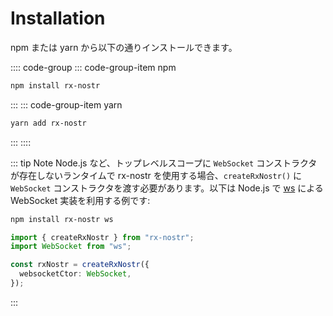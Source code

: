 # Installation

npm または yarn から以下の通りインストールできます。

:::: code-group
::: code-group-item npm

```sh
npm install rx-nostr
```

:::
::: code-group-item yarn

```sh
yarn add rx-nostr
```

:::
::::

::: tip Note
Node.js など、トップレベルスコープに `WebSocket` コンストラクタが存在しないランタイムで rx-nostr を使用する場合、`createRxNostr()` に `WebSocket` コンストラクタを渡す必要があります。以下は Node.js で [ws](https://github.com/websockets/ws) による WebSocket 実装を利用する例です:

```sh
npm install rx-nostr ws
```

```ts
import { createRxNostr } from "rx-nostr";
import WebSocket from "ws";

const rxNostr = createRxNostr({
  websocketCtor: WebSocket,
});
```

:::
